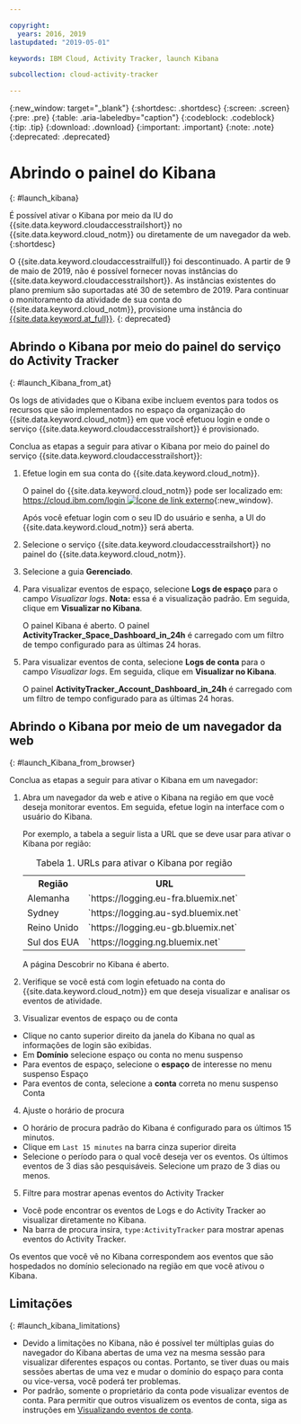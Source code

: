 ```yaml
---

copyright:
  years: 2016, 2019
lastupdated: "2019-05-01"

keywords: IBM Cloud, Activity Tracker, launch Kibana

subcollection: cloud-activity-tracker

---
```


{:new_window: target="_blank"}
{:shortdesc: .shortdesc}
{:screen: .screen}
{:pre: .pre}
{:table: .aria-labeledby="caption"}
{:codeblock: .codeblock}
{:tip: .tip}
{:download: .download}
{:important: .important}
{:note: .note}
{:deprecated: .deprecated}


# Abrindo o painel do Kibana
{: #launch_kibana}

É possível ativar o Kibana por meio da IU do {{site.data.keyword.cloudaccesstrailshort}} no {{site.data.keyword.cloud_notm}} ou diretamente de um navegador da web.
{:shortdesc}
   
O {{site.data.keyword.cloudaccesstrailfull}} foi descontinuado. A partir de 9 de maio de 2019, não é possível fornecer novas instâncias do {{site.data.keyword.cloudaccesstrailshort}}. As instâncias existentes do plano premium são suportadas até 30 de setembro de 2019. Para continuar o monitoramento da atividade de sua conta do {{site.data.keyword.cloud_notm}}, provisione uma instância do [{{site.data.keyword.at_full}}](/docs/services/Activity-Tracker-with-LogDNA?topic=logdnaat-getting-started#getting-started).
{: deprecated}


##  Abrindo o Kibana por meio do painel do serviço do Activity Tracker
{: #launch_Kibana_from_at}

Os logs de atividades que o Kibana exibe incluem eventos para todos os recursos que são implementados no espaço da organização do {{site.data.keyword.cloud_notm}} em que você efetuou login e onde o serviço {{site.data.keyword.cloudaccesstrailshort}} é provisionado.

Conclua as etapas a seguir para ativar o Kibana por meio do painel do serviço {{site.data.keyword.cloudaccesstrailshort}}:

1. Efetue login em sua conta do {{site.data.keyword.cloud_notm}}.

    O painel do {{site.data.keyword.cloud_notm}} pode ser localizado em: [https://cloud.ibm.com/login ![Ícone de link externo](../../../icons/launch-glyph.svg "Ícone de link externo")](https://cloud.ibm.com/login){:new_window}.
    
	Após você efetuar login com o seu ID do usuário e senha, a UI do {{site.data.keyword.cloud_notm}} será aberta.

2. Selecione o serviço {{site.data.keyword.cloudaccesstrailshort}} no painel do {{site.data.keyword.cloud_notm}}. 
    
3. Selecione a guia **Gerenciado**.

4. Para visualizar eventos de espaço, selecione **Logs de espaço** para o campo *Visualizar logs*. **Nota:** essa é a visualização padrão. Em seguida, clique em **Visualizar no Kibana**. 

    O painel Kibana é aberto. O painel **ActivityTracker_Space_Dashboard_in_24h** é carregado com um filtro de tempo configurado para as últimas 24 horas.

5. Para visualizar eventos de conta, selecione **Logs de conta** para o campo *Visualizar logs*. Em seguida, clique em **Visualizar no Kibana**. 

    O painel **ActivityTracker_Account_Dashboard_in_24h** é carregado com um filtro de tempo configurado para as últimas 24 horas.
	
	
##  Abrindo o Kibana por meio de um navegador da web
{: #launch_Kibana_from_browser}

Conclua as etapas a seguir para ativar o Kibana em um navegador:

1. Abra um navegador da web e ative o Kibana na região em que você deseja monitorar eventos. Em seguida, efetue login na interface com o usuário do Kibana.
    
    Por exemplo, a tabela a seguir lista a URL que se deve usar para ativar o Kibana por região:
      
    <table>
          <caption>Tabela 1. URLs para ativar o Kibana por região</caption>
           <tr>
            <th>Região</th>
            <th>URL</th>
          </tr>
          <tr>
            <td>Alemanha</td>
            <td>`https://logging.eu-fra.bluemix.net`</td>
          </tr>
          <tr>
            <td>Sydney</td>
            <td>`https://logging.au-syd.bluemix.net` </td>
          </tr>
		  <tr>
            <td>Reino Unido</td>
            <td>`https://logging.eu-gb.bluemix.net`</td>
          </tr>
		  <tr>
            <td>Sul dos EUA</td>
            <td>`https://logging.ng.bluemix.net`</td>
          </tr>
    </table>
	
	A página Descobrir no Kibana é aberto.
	
2. Verifique se você está com login efetuado na conta do {{site.data.keyword.cloud_notm}} em que deseja visualizar e analisar os eventos de atividade.

3. Visualizar eventos de espaço ou de conta

* Clique no canto superior direito da janela do Kibana no qual as informações de login são exibidas.
* Em **Domínio** selecione espaço ou conta no menu suspenso
* Para eventos de espaço, selecione o **espaço** de interesse no menu suspenso Espaço
* Para eventos de conta, selecione a **conta** correta no menu suspenso Conta

4. Ajuste o horário de procura

* O horário de procura padrão do Kibana é configurado para os últimos 15 minutos.
* Clique em `Last 15 minutes` na barra cinza superior direita
* Selecione o período para o qual você deseja ver os eventos. Os últimos eventos de 3 dias são pesquisáveis. Selecione um prazo de 3 dias ou menos.

5. Filtre para mostrar apenas eventos do Activity Tracker
* Você pode encontrar os eventos de Logs e do Activity Tracker ao visualizar diretamente no Kibana.
* Na barra de procura insira, `type:ActivityTracker` para mostrar apenas eventos do Activity Tracker.

Os eventos que você vê no Kibana correspondem aos eventos que são hospedados no domínio selecionado na região em que você ativou o Kibana.

## Limitações
{: #launch_kibana_limitations}

* Devido a limitações no Kibana, não é possível ter múltiplas guias do navegador do Kibana abertas de uma vez na mesma sessão para visualizar diferentes espaços ou contas. Portanto, se tiver duas ou mais sessões abertas de uma vez e mudar o domínio do espaço para conta ou vice-versa, você poderá ter problemas.
* Por padrão, somente o proprietário da conta pode visualizar eventos de conta. Para permitir que outros visualizem os eventos de conta, siga as instruções em [Visualizando eventos de conta](/docs/services/cloud-activity-tracker?topic=cloud-activity-tracker-view_acc_events#view_acc_events).




